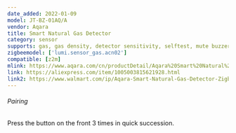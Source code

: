 ```yaml
---
date_added: 2022-01-09
model: JT-BZ-01AQ/A
vendor: Aqara
title: Smart Natural Gas Detector 
category: sensor
supports: gas, gas density, detector sensitivity, selftest, mute buzzer, linkage alarm, state, power outage count
zigbeemodel: ['lumi.sensor_gas.acn02']
compatible: [z2m]
mlink: https://www.aqara.com/cn/productDetail/Aqara%20Smart%20Natural%20Gas%20Detector
link: https://aliexpress.com/item/1005003815621928.html
link2: https://www.walmart.com/ip/Aqara-Smart-Natural-Gas-Detector-Zigbee-Gas-Leak-Alarm-Intelligent-Linkage-Smart-Home/1239907190
---
```


###### Pairing
Press the button on the front 3 times in quick succession.
